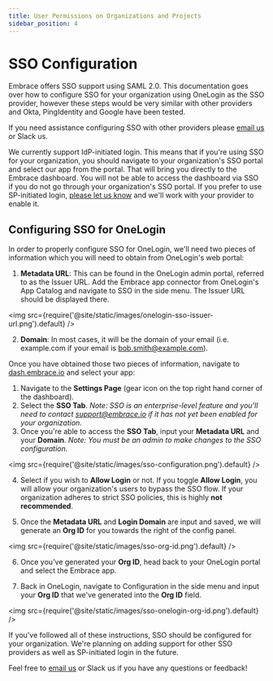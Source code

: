 ```yaml
---
title: User Permissions on Organizations and Projects
sidebar_position: 4
---
```


# SSO Configuration

Embrace offers SSO support using SAML 2.0. This documentation goes over how to configure SSO for your organization using OneLogin as the SSO provider, however these steps would be very similar with other providers and Okta, PingIdentity and Google have been tested.

If you need assistance configuring SSO with other providers please [email us](mailto:support@embrace.io) or Slack us.

We currently support IdP-initiated login. This means that if you're using SSO for your organization, you should navigate to your organization's SSO portal and select our app from the portal. That will bring you directly to the Embrace dashboard. You will not be able to access the dashboard via SSO if you do not go through your organization's SSO portal. If you prefer to use SP-initiated login, [please let us know](mailto:support@embrace.io) and we'll work with your provider to enable it.

## Configuring SSO for OneLogin

In order to properly configure SSO for OneLogin, we'll need two pieces of information which you will need to obtain from OneLogin's web portal:

1.  **Metadata URL**: This can be found in the OneLogin admin portal, referred to as the Issuer URL. Add the Embrace app connector from OneLogin's App Catalog and navigate to SSO in the side menu. The Issuer URL should be displayed there.

<img src={require('@site/static/images/onelogin-sso-issuer-url.png').default} />

2. **Domain**: In most cases, it will be the domain of your email (i.e. example.com if your email is bob.smith@example.com).

Once you have obtained those two pieces of information, navigate to [dash.embrace.io](https://dash.embrace.io) and select your app:
1. Navigate to the **Settings Page** (gear icon on the top right hand corner of the dashboard).
2. Select the **SSO Tab**.
*Note: SSO is an enterprise-level feature and you'll need to contact support@embrace.io if it has not yet been enabled for your organization.*
3. Once you're able to access the **SSO Tab**, input your **Metadata URL** and your **Domain**.
*Note: You must be an admin to make changes to the SSO configuration.*

<img src={require('@site/static/images/sso-configuration.png').default} />

4. Select if you wish to **Allow Login** or not. If you toggle **Allow Login**, you will allow your organization's users to bypass the SSO flow. If your organization adheres to strict SSO policies, this is highly **not recommended**.

5. Once the **Metadata URL** and **Login Domain** are input and saved, we will generate an **Org ID** for you towards the right of the config panel.

<img src={require('@site/static/images/sso-org-id.png').default} />

6. Once you've generated your **Org ID**, head back to your OneLogin portal and select the Embrace app.

7.  Back in OneLogin, navigate to Configuration in the side menu and input your **Org ID** that we've generated into the **Org ID** field.

<img src={require('@site/static/images/sso-onelogin-org-id.png').default} />

If you've followed all of these instructions, SSO should be configured for your organization.
We're planning on adding support for other SSO providers as well as SP-initiated login in the future.

Feel free to [email us](mailto:support@embrace.io) or Slack us if you have any questions or feedback!
